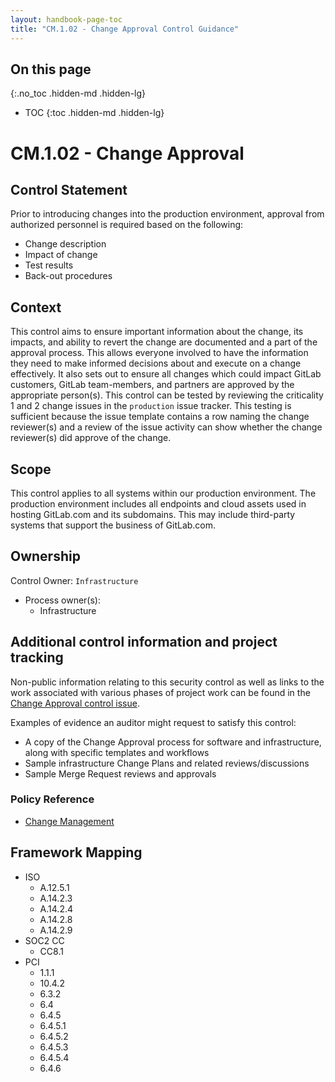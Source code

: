 ```yaml
---
layout: handbook-page-toc
title: "CM.1.02 - Change Approval Control Guidance"
---
```


## On this page
{:.no_toc .hidden-md .hidden-lg}

- TOC
{:toc .hidden-md .hidden-lg}

# CM.1.02 - Change Approval

## Control Statement

Prior to introducing changes into the production environment, approval from authorized personnel is required based on the following:

* Change description
* Impact of change
* Test results
* Back-out procedures

## Context

This control aims to ensure important information about the change, its impacts, and ability to revert the change are documented and a part of the approval process. This allows everyone involved to have the information they need to make informed decisions about and execute on a change effectively. It also sets out to ensure all changes which could impact GitLab customers, GitLab team-members, and partners are approved by the appropriate person(s). This control can be tested by reviewing the criticality 1 and 2 change issues in the `production` issue tracker. This testing is sufficient because the issue template contains a row naming the change reviewer(s) and a review of the issue activity can show whether the change reviewer(s) did approve of the change. 

## Scope

This control applies to all systems within our production environment. The production environment includes all endpoints and cloud assets used in hosting GitLab.com and its subdomains. This may include third-party systems that support the business of GitLab.com.

## Ownership

 Control Owner: `Infrastructure`
* Process owner(s):
    * Infrastructure

## Additional control information and project tracking

Non-public information relating to this security control as well as links to the work associated with various phases of project work can be found in the [Change Approval control issue](https://gitlab.com/gitlab-com/gl-security/compliance/compliance/issues/782).

Examples of evidence an auditor might request to satisfy this control:

* A copy of the Change Approval process for software and infrastructure, along with specific templates and workflows
* Sample infrastructure Change Plans and related reviews/discussions
* Sample Merge Request reviews and approvals

### Policy Reference

* [Change Management](/handbook/engineering/infrastructure/change-management/)

## Framework Mapping

* ISO
  * A.12.5.1
  * A.14.2.3
  * A.14.2.4
  * A.14.2.8
  * A.14.2.9
* SOC2 CC
  * CC8.1
* PCI
  * 1.1.1
  * 10.4.2
  * 6.3.2
  * 6.4
  * 6.4.5
  * 6.4.5.1
  * 6.4.5.2
  * 6.4.5.3
  * 6.4.5.4
  * 6.4.6
